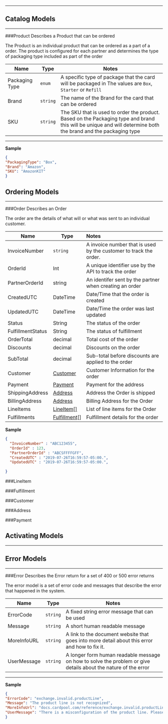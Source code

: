 ***

## Catalog Models
***
###Product
Describes a Product that can be ordered 

The Product is an individual product that can be ordered as a part of a order. The product is configured for each partner and determines the type of packaging type included as part of the order

|Name|	Type|	Notes|
|---|---|---|
|Packaging Type|`enum`|	A specific type of package that the card will be packaged in The values are ```Box```, ```Starter``` or ```Refill```|
|Brand|	`string`|	The name of the Brand for the card that can be ordered|
|SKU|	`string`|	The SKU that is used to order the product. Based on the Packaging type and brand this will be unique and will determine both the brand and the packaging type|
***

**Sample**

```json
{
"PackagingType": "Box",
"Brand": "Amazon",
"SKU": "AmazonKIT"
}
```

## Ordering Models
***
###Order
Describes an Order

The order are the details of what will or what was sent to an individual customer. 



| Name              | Type                                                         | Notes                                                        |
| ----------------- | ------------------------------------------------------------ | :----------------------------------------------------------- |
| InvoiceNumber     | `string`                                                     | A invoice number that is used by the customer to track the order. |
| OrderId           | Int                                                          | A unique identifier use by the API to track the order        |
| PartnerOrderId    | string                                                       | An identifer sent by the partner when creating an order      |
| CreatedUTC        | DateTime                                                     | Date/Time that the order is created                          |
| UpdatedUTC        | DateTime                                                     | Date/Time the order was last updated                         |
| Status            | String                                                       | The status of the order                                      |
| FulfillmentStatus | String                                                       | The status of fulfillment                                    |
| OrderTotal        | decimal                                                      | Total cost of the order                                      |
| Discounts         | decimal                                                      | Discounts on the order                                       |
| SubTotal          | decimal                                                      | Sub-total before discounts are applied to the order          |
| Customer          | [Customer](https://docs.cardnow.com/api-reference/models/#customer) | Customer Information for the order                           |
| Payment           | [Payment](https://docs.cardnow.com/api-reference/models/#payment) | Payment for the address                                      |
| ShippingAddress   | [Address](https://docs.cardnow.com/api-reference/models/#address) | Address the Order is shipped                                 |
| BillingAddress    | [Address](https://docs.cardnow.com/api-reference/models/#address) | Billing Address for the Order                                |
| LineItems         | [LineItem[]](https://docs.cardnow.com/api-reference/models/#lineitem) | List of line items for the Order                             |
| Fulfillments      | [Fulfillment](https://docs.cardnow.com/api-reference/models/#fulfillment)[] | Fulfillment details for the order                            |

**Sample**

```json
{
  "InvoiceNumber" : "ABC123455",
  "OrderId" : 123,
  "PartnerOrderId" : "ABCSFFFFGFF",
  "CreatedUTC" : "2019-07-26T16:59:57-05:00.",
  "UpdatedUTC" : "2019-07-26T16:59:57-05:00.",
  
}
```

###LineItem

###Fulfillment

###Customer

###Address

###Payment

## Activating Models

***
## Error Models
***
###Error
Describes the Error return for a set of 400 or 500 error returns


The error​ model is a set of error code and messages that describe the error that happened in the system.

|Name|	Type|	Notes|
|---|---|---|
|ErrorCode|`string`|	A fixed string error message that can be used|
|Message|	`string`|	A short human readable message|
|MoreInfoURL|	`string`|	A link to the document website that goes into more detail about this error and how to fix it.|
|UserMessage|	`string`|	A longer form human readable message on how to solve the problem or give details about the nature of the error|
***

**Sample**
```json
{
"ErrorCode": "exchange.invalid.productLine",
"Message": "The product line is not recognized",
"MoreInfoUrl": "docs.cardpool.com/reference/exchange.invalid.productLine",
"UserMessage": "There is a misconfiguration of the product line. Please check the id that was sent into the api call to make sure it matches a product line id that was sent from the supportedProductLine API call"
}
```
